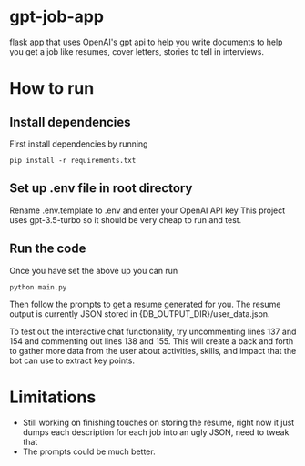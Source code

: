 # gpt-job-app
flask app that uses OpenAI's gpt api to help you write documents to help you get a job like resumes, cover letters, stories to tell in interviews.

# How to run

## Install dependencies
First install dependencies by running
```
pip install -r requirements.txt
```

## Set up .env file in root directory
Rename .env.template to .env and enter your OpenAI API key This project uses gpt-3.5-turbo so it should be very cheap to run and test.

## Run the code
Once you have set the above up you can run
```
python main.py
```

Then follow the prompts to get a resume generated for you. The resume output is currently JSON stored in {DB_OUTPUT_DIR}/user_data.json.

To test out the interactive chat functionality, try uncommenting lines 137 and 154 and commenting out lines 138 and 155. This will create a back and forth to gather more data from the user about activities, skills, and impact that the bot can use to extract key points.

# Limitations

- Still working on finishing touches on storing the resume, right now it just dumps each description for each job into an ugly JSON, need to tweak that
- The prompts could be much better.
